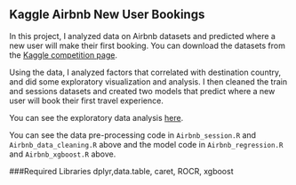 ## Kaggle Airbnb New User Bookings

In this project, I analyzed data on Airbnb datasets and predicted where a new user will make their first booking. You can download the datasets from the [Kaggle competition page](https://www.kaggle.com/c/airbnb-recruiting-new-user-bookings).

Using the data, I analyzed factors that correlated with destination country, and did some exploratory visualization and analysis.  I then cleaned the train and sessions datasets and created two models that predict where a new user will book their first travel experience. 

You can see the exploratory data analysis [here](https://github.com/Erica-Tan/Kaggle-Airbnb/blob/master/notebooks/Airbnb.md).  

You can see the data pre-processing code in `Airbnb_session.R` and `Airbnb_data_cleaning.R` above and the model code in `Airbnb_regression.R` and `Airbnb_xgboost.R` above.

###Required Libraries
dplyr,data.table, caret, ROCR, xgboost
